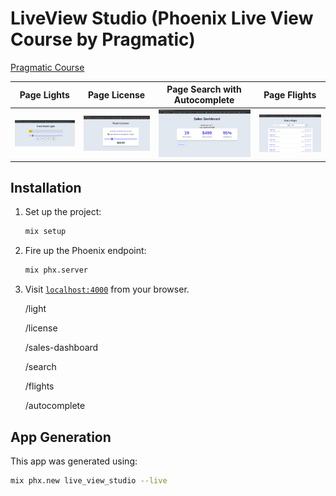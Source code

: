 # LiveView Studio (Phoenix Live View Course by Pragmatic)

[Pragmatic Course](https://online.pragmaticstudio.com/courses/liveview)

| Page Lights  | Page License | Page Search with Autocomplete | Page Flights |
|---| ---| ---| ---|
| ![](https://github.com/rcoproc/live_studio_phoenix_elixir/blob/master/screens/Screen1.png?raw=true) | ![](https://github.com/rcoproc/live_studio_phoenix_elixir/blob/master/screens/screen2.png?raw=true) | ![](https://github.com/rcoproc/live_studio_phoenix_elixir/blob/master/screens/screen3.png?raw=true) | ![](https://github.com/rcoproc/live_studio_phoenix_elixir/blob/master/screens/screen4.png?raw=true) |



## Installation

1. Set up the project:

    ```sh
    mix setup
    ```

2. Fire up the Phoenix endpoint:

    ```sh
    mix phx.server
    ```

3. Visit [`localhost:4000`](http://localhost:4000) from your browser.

    /light
    
    /license
    
    /sales-dashboard
    
    /search
    
    /flights
    
    /autocomplete

## App Generation

This app was generated using:

```sh
mix phx.new live_view_studio --live
```
